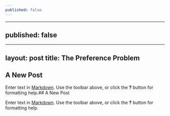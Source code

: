 ```yaml
---
published: false
---
```

---
published: false
---
---
layout: post
title: The Preference Problem
---


## A New Post

Enter text in [Markdown](http://daringfireball.net/projects/markdown/). Use the toolbar above, or click the **?** button for formatting help.## A New Post

Enter text in [Markdown](http://daringfireball.net/projects/markdown/). Use the toolbar above, or click the **?** button for formatting help.
